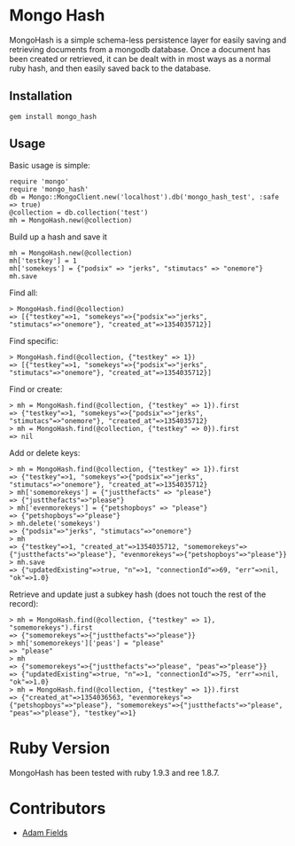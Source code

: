 Mongo Hash
==========
MongoHash is a simple schema-less persistence layer for easily saving and retrieving documents from a mongodb database. Once a document has been created or retrieved, it can be dealt with in most ways as a normal ruby hash, and then easily saved back to the database.

## Installation
	gem install mongo_hash

## Usage

Basic usage is simple:

	require 'mongo'
	require 'mongo_hash'
	db = Mongo::MongoClient.new('localhost').db('mongo_hash_test', :safe => true)
    @collection = db.collection('test')
	mh = MongoHash.new(@collection)
	
Build up a hash and save it

	mh = MongoHash.new(@collection)
	mh['testkey'] = 1
	mh['somekeys'] = {"podsix" => "jerks", "stimutacs" => "onemore"}
	mh.save
	
Find all:

	> MongoHash.find(@collection)
	=> [{"testkey"=>1, "somekeys"=>{"podsix"=>"jerks", "stimutacs"=>"onemore"}, "created_at"=>1354035712}]
 
Find specific:
	
	> MongoHash.find(@collection, {"testkey" => 1})
	=> [{"testkey"=>1, "somekeys"=>{"podsix"=>"jerks", "stimutacs"=>"onemore"}, "created_at"=>1354035712}]
	
Find or create:

	> mh = MongoHash.find(@collection, {"testkey" => 1}).first
 	=> {"testkey"=>1, "somekeys"=>{"podsix"=>"jerks", "stimutacs"=>"onemore"}, "created_at"=>1354035712} 
	> mh = MongoHash.find(@collection, {"testkey" => 0}).first
 	=> nil
 	
Add or delete keys:

	> mh = MongoHash.find(@collection, {"testkey" => 1}).first
 	=> {"testkey"=>1, "somekeys"=>{"podsix"=>"jerks", "stimutacs"=>"onemore"}, "created_at"=>1354035712} 
	> mh['somemorekeys'] = {"justthefacts" => "please"}
 	=> {"justthefacts"=>"please"} 
	> mh['evenmorekeys'] = {"petshopboys" => "please"}
 	=> {"petshopboys"=>"please"} 
	> mh.delete('somekeys')
 	=> {"podsix"=>"jerks", "stimutacs"=>"onemore"} 
	> mh
 	=> {"testkey"=>1, "created_at"=>1354035712, "somemorekeys"=>{"justthefacts"=>"please"}, "evenmorekeys"=>{"petshopboys"=>"please"}} 
	> mh.save
 	=> {"updatedExisting"=>true, "n"=>1, "connectionId"=>69, "err"=>nil, "ok"=>1.0}
 	
Retrieve and update just a subkey hash (does not touch the rest of the record):

	> mh = MongoHash.find(@collection, {"testkey" => 1}, "somemorekeys").first
	=> {"somemorekeys"=>{"justthefacts"=>"please"}} 
	> mh['somemorekeys']['peas'] = "please"
 	=> "please" 
	> mh
 	=> {"somemorekeys"=>{"justthefacts"=>"please", "peas"=>"please"}}
 	=> {"updatedExisting"=>true, "n"=>1, "connectionId"=>75, "err"=>nil, "ok"=>1.0}
	> mh = MongoHash.find(@collection, {"testkey" => 1}).first
	=> {"created_at"=>1354036563, "evenmorekeys"=>{"petshopboys"=>"please"}, "somemorekeys"=>{"justthefacts"=>"please", "peas"=>"please"}, "testkey"=>1}
	

# Ruby Version
MongoHash has been tested with ruby 1.9.3 and ree 1.8.7.

# Contributors
+ [Adam Fields](https://github.com/fields)